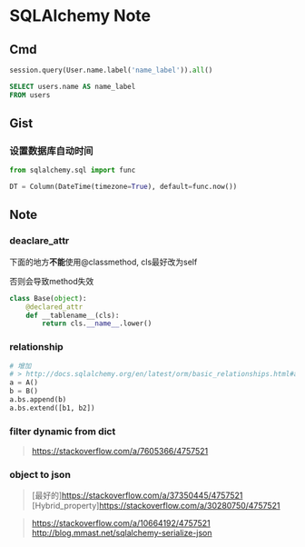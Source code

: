 SQLAlchemy Note
===============

Cmd
---

``` python
session.query(User.name.label('name_label')).all()
```

``` sql
SELECT users.name AS name_label
FROM users
```

Gist
----

### 设置数据库自动时间

``` python
from sqlalchemy.sql import func

DT = Column(DateTime(timezone=True), default=func.now())
```

Note
----

### deaclare_attr

下面的地方**不能**使用@classmethod, cls最好改为self

否则会导致method失效

``` python
class Base(object):
    @declared_attr
    def __tablename__(cls):
        return cls.__name__.lower()
```

### relationship

``` python
# 增加
# > http://docs.sqlalchemy.org/en/latest/orm/basic_relationships.html#association-object
a = A()
b = B()
a.bs.append(b)
a.bs.extend([b1, b2])

```

### filter dynamic from dict

> <https://stackoverflow.com/a/7605366/4757521>

### object to json

> [最好的]<https://stackoverflow.com/a/37350445/4757521>
> [Hybrid_property]<https://stackoverflow.com/a/30280750/4757521>

> <https://stackoverflow.com/a/10664192/4757521>
> <http://blog.mmast.net/sqlalchemy-serialize-json>

